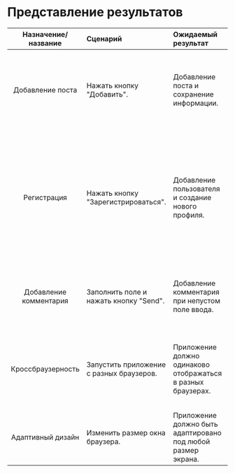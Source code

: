 # Представление результатов

| Назначение/название | Сценарий | Ожидаемый результат | Фактический результат | Оценка |
|:---:|:---|:---|:---|:---|
| Добавление поста | Нажать кнопку "Добавить". | Добавление поста и сохранение информации.| Пост добавляется. Происходит проверка на заполнение поля описания и проверка выгрузки фотографии. | + |
| Регистрация | Нажать кнопку "Зарегистрироваться". | Добавление пользователя и создание нового профиля.| Создается пользователь и переходит на страницу пользователя. При некорректном вводе выводится подсказка. Проверка на ввод e-mail. Проверка на совпадение паролей. | + |
| Добавление комментария | Заполнить поле и нажать кнопку "Send". | Добавление комментария при непустом поле ввода. | Происходит добавление комментария. При пустом поле всплывает подсказка. | + |
| Кроссбраузерность | Запустить приложение с разных браузеров. | Приложение должно одинаково отображаться в разных браузерах. | Приложение одинаково работает в браузерах Mozilla FireFox, Chromium, GoogleChrome, Internet Explorer. | + |
| Адаптивный дизайн | Изменить размер окна браузера. | Приложение должно быть адаптировано под любой размер экрана. | Приложение адаптируется под любой размер экрана. | + |

